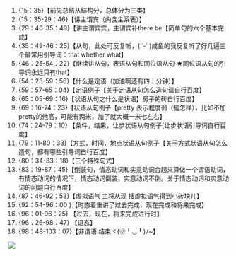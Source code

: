 1. {15：35}【前先总结从结构分，总体分为三类】
2. {15：35-29：46}【讲主谓宾（内含主系表）】
3. {29：46-35：49}【讲主谓宾宾，主谓宾补there be【简单句的六个基本完成】
4. {35：49-46：25}【从句，此处可反复听，( ˙-˙ )咸鱼的我反复听了好几遍三个最常用引导词：that whether what】
5. {46：25-54：22}【继续讲从句，表语从句和同位语从句 ★同位语从句的引导词永远只有that】
6. {54：23-59：56}【什么是定语（加油啊还有四十分钟）】
7. {59：57-65：04}【定语例子【关于定语从句怎么造句请自行百度】
8. {65：05-69：16}【状语从句之什么是状语】房子的砖自行百度】
9. {69：16-74：23}【状语从句例子【pretty 表示程度弱（挺怎样），比如不加pretty的他高，可能有两米，加了就大概一米七左右】
10. {74：24-79：10} 【条件，结果，让步状语从句例子[让步状语引导词自行百度】
11. {79：11-80：33}【方式，时间，地点状语从句例子【关于方式状语从句怎么造句，都有哪些引导词自行百度】
12. {80：34-83：18}【三个特殊句式】
13. {83：19-87：45}【倒装句，情态动词和实意动词合起来算做一个谓语动词，有情态动词的情况下，情态动词倒装，实意动词不倒。关于情态动词和实意动词的问题自行百度】
14. {87：46-92：53}【虚拟语气 主将从现 搜虚拟语气得到小砖块儿】
15. {92：54-96：00 }【时态着重讲了过去完成，现在完成和将来完成】
16. {96：01-96：25} 【过去，现在，将来完成进行时】
17. {96：26-98：47} 【语态】
18. {98：48-103：07}【非谓语 结束ヾ(❀╹◡╹)ﾉ~】


![](https://gitee.com/caijingquan/imagebed/raw/master/1610692312_20191027150233623_1354758918.png)
















